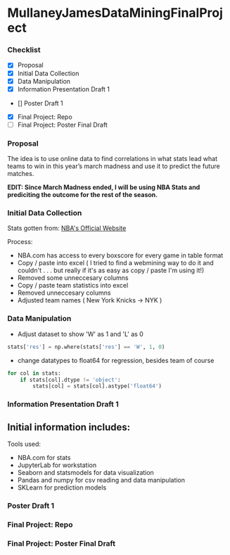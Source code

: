 # MullaneyJamesDataMiningFinalProject

### Checklist
- [x] Proposal
- [x] Initial Data Collection
- [x] Data Manipulation
- [x] Information Presentation Draft 1
- [] Poster Draft 1
- [x] Final Project: Repo
- [ ] Final Project: Poster Final Draft

### Proposal

The idea is to use online data to find correlations in what stats lead what teams to win in this year’s march madness and use it to predict the future matches.

**EDIT: Since March Madness ended, I will be using NBA Stats and prediciting the outcome for the rest of the season.**

### Initial Data Collection

Stats gotten from: [NBA's Official Website](NBA.com)

Process:
  - NBA.com has access to every boxscore for every game in table format
  - Copy / paste into excel ( I tried to find a webmining way to do it and couldn't . . . but really if it's as easy as copy / paste I'm using it!)
  - Removed some unneccesary columns
  - Copy / paste team statistics into excel
  - Removed unneccesary columns
  - Adjusted team names ( New York Knicks -> NYK )

### Data Manipulation

 - Adjust dataset to show 'W' as 1 and 'L' as 0
```python
stats['res'] = np.where(stats['res'] == 'W', 1, 0)
```
 - change datatypes to float64 for regression, besides team of course
```python
for col in stats:
    if stats[col].dtype != 'object':
        stats[col] = stats[col].astype('float64')
```


### Information Presentation Draft 1

Initial information includes:
 - 

Tools used:
 * NBA.com for stats
 * JupyterLab for workstation
 * Seaborn and statsmodels for data visualization
 * Pandas and numpy for csv reading and data manipulation
 * SKLearn for prediction models


### Poster Draft 1

### Final Project: Repo

### Final Project: Poster Final Draft

